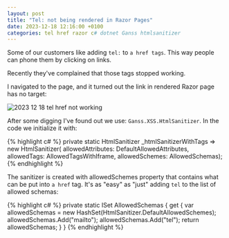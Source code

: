 ```yaml
---
layout: post
title: "Tel: not being rendered in Razor Pages"
date: 2023-12-18 12:16:00 +0100
categories: tel href razor c# dotnet Ganss htmlsanitizer
---
```


Some of our customers like adding `tel:` to `a href tags`. This way people can phone them by clicking on links. 

Recently they've complained that those tags stopped working.

I navigated to the page, and it turned out the link in rendered Razor page has no target:

![2023 12 18 tel href not working](https://oratowski.com/assets/images/2023-12-18-tel-href-not-working.png)

After some digging I've found out we use: `Ganss.XSS.HtmlSanitizer`. In the code we initialize it with:

{% highlight c# %}
private static HtmlSanitizer \_htmlSanitizerWithTags => new HtmlSanitizer(             allowedAttributes: DefaultAllowedAttributes, allowedTags: AllowedTagsWithIframe,             allowedSchemes: AllowedSchemas);
{% endhighlight %}

The sanitizer is created with allowedSchemes property that contains what can be put into `a href` tag. It's as "easy" as "just" adding `tel` to the list of allowed schemas:

{% highlight c# %}
private static ISet<string> AllowedSchemas
        {
            get
            {
                var allowedSchemas = new HashSet<string>(HtmlSanitizer.DefaultAllowedSchemes);
                allowedSchemas.Add("mailto");
                allowedSchemas.Add("tel");
                return allowedSchemas;
            }
        }</string></string>
{% endhighlight %}